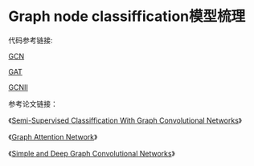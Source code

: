 # Graph node classiffication模型梳理

代码参考链接:

[GCN](https://github.com/MGzhou/gcn-model)

[GAT](https://gitcode.com/gh_mirrors/py/pyGAT/overview?utm_source=csdn_github_accelerator&isLogin=1)

[GCNII](https://github.com/chennnM/GCNII)

参考论文链接：

《[Semi-Supervised Classiffication With Graph Convolutional Networks](https://arxiv.org/pdf/1609.02907)》

《[Graph Attention Network](https://arxiv.org/pdf/1710.10903)》

《[Simple and Deep Graph Convolutional Networks](https://arxiv.org/pdf/2007.02133)》

